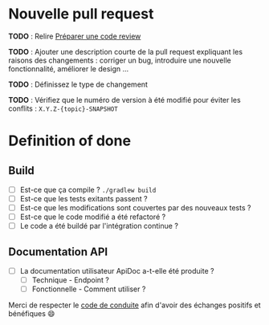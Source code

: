 # Nouvelle pull request

**TODO** : Relire [Préparer une code review](https://github.com/altima-assurances/wiki/wiki/Code-review-et-Pull-Requests#pr%C3%A9parer-une-code-review)

**TODO** : Ajouter une description courte de la pull request expliquant les raisons des changements : corriger un bug, introduire une nouvelle fonctionnalité, améliorer le design ...

**TODO** : Définissez le type de changement

**TODO** : Vérifiez que le numéro de version à été modifié pour éviter les conflits : `X.Y.Z-{topic}-SNAPSHOT`

# Definition of done

## Build

- [ ] Est-ce que ça compile ? `./gradlew build`
- [ ] Est-ce que les tests exitants passent ?
- [ ] Est-ce que les modifications sont couvertes par des nouveaux tests ?
- [ ] Est-ce que le code modifié a été refactoré ?
- [ ] Le code a été buildé par l'intégration continue ?

## Documentation API

- [ ] La documentation utilisateur ApiDoc a-t-elle été produite ?
  - [ ] Technique - Endpoint ?
  - [ ] Fonctionnelle - Comment utiliser ?

Merci de respecter le [code de conduite](https://github.com/altima-assurances/wiki/wiki/Code-Review---Code-of-conduct) afin d'avoir des échanges positifs et bénéfiques :smile:
